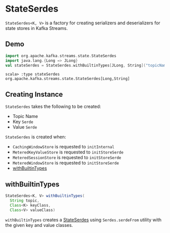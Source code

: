# StateSerdes

`StateSerdes<K, V>` is a factory for creating serializers and deserializers for state stores in Kafka Streams.

## Demo

```scala
import org.apache.kafka.streams.state.StateSerdes
import java.lang.{Long => JLong}
val stateSerdes = StateSerdes.withBuiltinTypes[JLong, String]("topicName", classOf[JLong], classOf[String])
```

```text
scala> :type stateSerdes
org.apache.kafka.streams.state.StateSerdes[Long,String]
```

## Creating Instance

`StateSerdes` takes the following to be created:

* <span id="topic"> Topic Name
* <span id="keySerde"> Key `Serde`
* <span id="valueSerde"> Value `Serde`

`StateSerdes` is created when:

* `CachingWindowStore` is requested to `initInternal`
* `MeteredKeyValueStore` is requested to `initStoreSerde`
* `MeteredSessionStore` is requested to `initStoreSerde`
* `MeteredWindowStore` is requested to `initStoreSerde`
* [withBuiltinTypes](#withBuiltinTypes)

## <span id="withBuiltinTypes"> withBuiltinTypes

```java
StateSerdes<K, V> withBuiltinTypes(
  String topic,
  Class<K> keyClass,
  Class<V> valueClass)
```

`withBuiltinTypes` creates a [StateSerdes](#creating-instance) using `Serdes.serdeFrom` utility with the given key and value classes.

